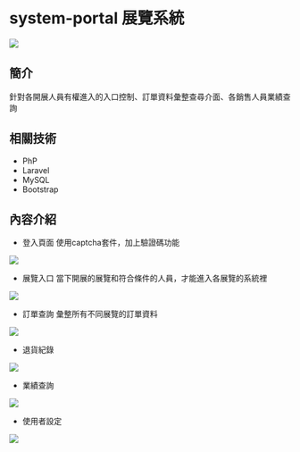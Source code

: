 # system-portal 展覽系統

![](https://vera8357.github.io/system-portal/img/post-enter.png)

## 簡介
針對各開展人員有權進入的入口控制、訂單資料彙整查尋介面、各銷售人員業績查詢

## 相關技術
* PhP
* Laravel
* MySQL
* Bootstrap

## 內容介紹
- 登入頁面 使用captcha套件，加上驗證碼功能

![](https://vera8357.github.io/system-portal/img/post-enter.png)

- 展覽入口 當下開展的展覽和符合條件的人員，才能進入各展覽的系統裡

![](https://vera8357.github.io/system-portal/img/menu.png)

- 訂單查詢 彙整所有不同展覽的訂單資料

![](https://vera8357.github.io/system-portal/img/order_search.png)

- 退貨紀錄

![](https://vera8357.github.io/system-portal/img/return.png)

- 業績查詢

![](https://vera8357.github.io/system-portal/img/performance.png)

- 使用者設定

![](https://vera8357.github.io/system-portal/img/user.png)

